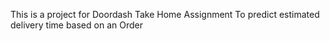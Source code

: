 This is a project for Doordash Take Home Assignment
To predict estimated delivery time based on an Order
